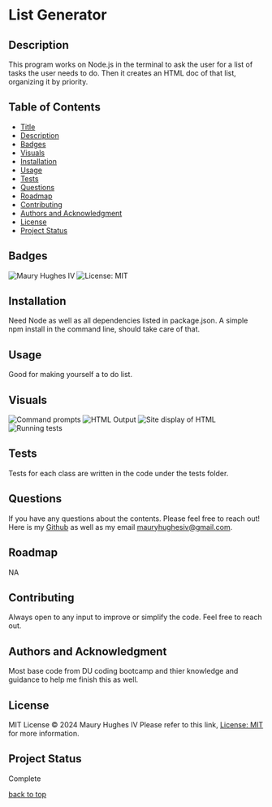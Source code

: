 <a id="title"></a>
# List Generator 

<a id="description"></a>
## Description
This program works on Node.js in the terminal to ask the user for a list of tasks the user needs to do. Then it creates an HTML doc of that list, organizing it by priority.

## Table of Contents
- [Title](#title)
- [Description](#description)
- [Badges](#badges)
- [Visuals](#visuals)
- [Installation](#installation)
- [Usage](#usage)
- [Tests](#tests)
- [Questions](#questions)
- [Roadmap](#roadmap)
- [Contributing](#contributing)
- [Authors and Acknowledgment](#acknowledgment)
- [License](#license)
- [Project Status](#status)

<a id="badges"></a>
## Badges
![Maury Hughes IV](https://img.shields.io/badge/Maury%20Hughes%20IV-5A2BE2)
![License: MIT](https://img.shields.io/badge/License-MIT-yellow.svg)

<a id="installation"></a>
## Installation
Need Node as well as all dependencies listed in package.json. A simple npm install in the command line, should take care of that.

<a id="usage"></a>
## Usage
Good for making yourself a to do list.

<a id="Visuals"></a>
## Visuals
![Command prompts](https://github.com/MauryIV/list-generator/assets/146037880/3e865654-e54a-465c-ad11-c2e8666b2fcc)
![HTML Output](https://github.com/MauryIV/list-generator/assets/146037880/b467e96a-ee5b-44c6-a8df-69769b0425c7)
![Site display of HTML](https://github.com/MauryIV/list-generator/assets/146037880/646fdb91-79da-4643-8a1f-9f7ef0c31230)
![Running tests](https://github.com/MauryIV/list-generator/assets/146037880/4ae1e57f-a55a-45c5-b2b4-b2f0e5e2848a)

<a id="tests"></a>
## Tests
Tests for each class are written in the code under the tests folder.

<a id="questions"></a>
## Questions
If you have any questions about the contents. Please feel free to reach out!
Here is my [Github](https://github.com/MauryIV) as well as my email <mauryhughesiv@gmail.com>.

<a id="roadmap"></a>
## Roadmap
NA

<a id="contributing"></a>
## Contributing
Always open to any input to improve or simplify the code. Feel free to reach out.

<a id="acknowledgment"></a>
## Authors and Acknowledgment
Most base code from DU coding bootcamp and thier knowledge and guidance to help me finish this as well.

<a id="license"></a>
## License
MIT License © 2024 Maury Hughes IV
Please refer to this link, [License: MIT](https://opensource.org/licenses/MIT) for more information.

<a id="status"></a>
## Project Status
Complete

[back to top](#title)
